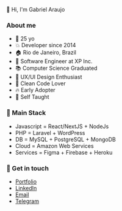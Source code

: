 👋 Hi, I'm Gabriel Araujo

### About me

- 🎉 25 yo
- 💥 Developer since 2014
- 🏠 Rio de Janeiro, Brazil
- 🚀 Software Engineer at XP Inc.
- 📚 Computer Science Graduated
- 💫 UX/UI Design Enthusiast
- 💙 Clean Code Lover
- 🔥 Early Adopter
- 🔫 Self Taught


### 📌 Main Stack

- Javascript = React/NextJS + NodeJs
- PHP = Laravel + WordPress
- DB = MySQL + PostgreSQL + MongoDB
- Cloud = Amazon Web Services
- Services = Figma + Firebase + Heroku

### 💬 Get in touch

- [Portfolio](https://ogabrielaraujo.com.br/)
- [LinkedIn](https://www.linkedin.com/in/ogabrielaraujo/)
- [Email](mailto:gabriiel66@gmail.com)
- [Telegram](https://t.me/ogabrielaraujo)
